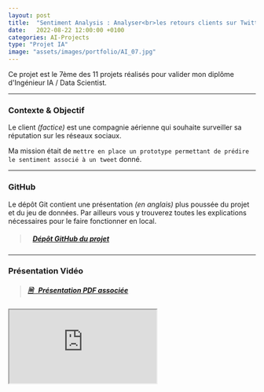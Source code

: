```yaml
---
layout: post
title:  "Sentiment Analysis : Analyser<br>les retours clients sur Twitter"
date:   2022-08-22 12:00:00 +0100
categories: AI-Projects
type: "Projet IA"
image: "assets/images/portfolio/AI_07.jpg"
---
```


Ce projet est le 7ème des 11 projets réalisés pour valider mon diplôme d'Ingénieur IA / Data Scientist.

---
### Contexte & Objectif

Le client *(factice)* est une compagnie aérienne qui souhaite surveiller sa réputation sur les réseaux sociaux.

Ma mission était de `mettre en place un prototype permettant de prédire le sentiment associé à un tweet` donné.

---
### GitHub

Le dépôt Git contient une présentation *(en anglais)* plus poussée du projet et du jeu de données. Par ailleurs vous y trouverez toutes les explications nécessaires pour le faire fonctionner en local.

> ##### <ico class="ti-github"></ico>&nbsp;&nbsp; <a href='https://github.com/Valkea/OC_AI_07' target='_blank'>Dépôt GitHub du projet</a>

---
### Présentation Vidéo

> ##### <a href='{{site.baseurl}}/assets/pdf/AI_P07.pdf' target='_blank'><ico><b>🗎 </b></ico>&nbsp;&nbsp;Présentation PDF associée</a>

<iframe class='youtube_video' src="https://www.youtube-nocookie.com/embed/I6uETBqV01w" title="YouTube video player" allow="accelerometer; autoplay; clipboard-write; encrypted-media; gyroscope; picture-in-picture" allowfullscreen></iframe>
